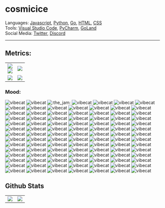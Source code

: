 # cosmicice

Languages: [Javascript](https://www.javascript.com/), [Python](https://www.python.org/), [Go](https://golang.org/), [HTML](https://whatwg.org/), [CSS](https://www.w3.org/)
<br>
Tools: [Visual Studio Code](https://code.visualstudio.com/), [PyCharm](https://www.jetbrains.com/pycharm/), [GoLand](https://www.jetbrains.com/go/)
<br>
Social Media: [Twitter](https://twitter.com/catcosmicice), [Discord](https://discord.com/users/602588112174055436)
<br>
<hr>

## Metrics:

<table>
  <tr>
    <td align="center" style="padding=0;width=50%;">
      <img align="center" style="padding=0;" src="https://raw.githubusercontent.com/catcosmicice/catcosmicice/master/metrics.svg" />
      <br>
      <img align="center" style="padding=0;" src="https://raw.githubusercontent.com/catcosmicice/catcosmicice/master/languages.svg" />
    </td>
    <td align="center" style="padding=0;width=50%;">
      <img align="center" style="padding=0;" src="https://raw.githubusercontent.com/catcosmicice/catcosmicice/master/isocalendar.svg" />
    </td>
  </tr>
  <tr colspan="2">
    <td align="center" style="padding=0;width=50%;">
      <img align="center" style="padding=0;" src="https://raw.githubusercontent.com/catcosmicice/catcosmicice/master/habits.svg" />
    </td>
    <td align="center" style="padding=0;width=50%;">
      <img align="center" style="padding=0;" src="https://raw.githubusercontent.com/catcosmicice/catcosmicice/master/pagespeed.svg" />
    </td>
  </tr>
</table>


### Mood:

![vibecat](https://cdn.bongo.ninja/other/public/emotes/vibecat.gif) ![vibecat](https://cdn.bongo.ninja/other/public/emotes/vibecat.gif) ![:the_jam:](https://cdn.bongo.ninja/other/public/emotes/vibecat.gif) ![vibecat](https://cdn.bongo.ninja/other/public/emotes/vibecat.gif) ![vibecat](https://cdn.bongo.ninja/other/public/emotes/vibecat.gif) ![vibecat](https://cdn.bongo.ninja/other/public/emotes/vibecat.gif) ![vibecat](https://cdn.bongo.ninja/other/public/emotes/vibecat.gif) ![vibecat](https://cdn.bongo.ninja/other/public/emotes/vibecat.gif) ![vibecat](https://cdn.bongo.ninja/other/public/emotes/vibecat.gif) ![vibecat](https://cdn.bongo.ninja/other/public/emotes/vibecat.gif) ![vibecat](https://cdn.bongo.ninja/other/public/emotes/vibecat.gif) ![vibecat](https://cdn.bongo.ninja/other/public/emotes/vibecat.gif) ![vibecat](https://cdn.bongo.ninja/other/public/emotes/vibecat.gif) ![vibecat](https://cdn.bongo.ninja/other/public/emotes/vibecat.gif) ![vibecat](https://cdn.bongo.ninja/other/public/emotes/vibecat.gif) ![vibecat](https://cdn.bongo.ninja/other/public/emotes/vibecat.gif) ![vibecat](https://cdn.bongo.ninja/other/public/emotes/vibecat.gif) ![vibecat](https://cdn.bongo.ninja/other/public/emotes/vibecat.gif) ![vibecat](https://cdn.bongo.ninja/other/public/emotes/vibecat.gif) ![vibecat](https://cdn.bongo.ninja/other/public/emotes/vibecat.gif) ![vibecat](https://cdn.bongo.ninja/other/public/emotes/vibecat.gif) ![vibecat](https://cdn.bongo.ninja/other/public/emotes/vibecat.gif) ![vibecat](https://cdn.bongo.ninja/other/public/emotes/vibecat.gif) ![vibecat](https://cdn.bongo.ninja/other/public/emotes/vibecat.gif) ![vibecat](https://cdn.bongo.ninja/other/public/emotes/vibecat.gif) ![vibecat](https://cdn.bongo.ninja/other/public/emotes/vibecat.gif) ![vibecat](https://cdn.bongo.ninja/other/public/emotes/vibecat.gif) ![vibecat](https://cdn.bongo.ninja/other/public/emotes/vibecat.gif) ![vibecat](https://cdn.bongo.ninja/other/public/emotes/vibecat.gif) ![vibecat](https://cdn.bongo.ninja/other/public/emotes/vibecat.gif) ![vibecat](https://cdn.bongo.ninja/other/public/emotes/vibecat.gif) ![vibecat](https://cdn.bongo.ninja/other/public/emotes/vibecat.gif) ![vibecat](https://cdn.bongo.ninja/other/public/emotes/vibecat.gif) ![vibecat](https://cdn.bongo.ninja/other/public/emotes/vibecat.gif) ![vibecat](https://cdn.bongo.ninja/other/public/emotes/vibecat.gif) ![vibecat](https://cdn.bongo.ninja/other/public/emotes/vibecat.gif) ![vibecat](https://cdn.bongo.ninja/other/public/emotes/vibecat.gif) ![vibecat](https://cdn.bongo.ninja/other/public/emotes/vibecat.gif) ![vibecat](https://cdn.bongo.ninja/other/public/emotes/vibecat.gif) ![vibecat](https://cdn.bongo.ninja/other/public/emotes/vibecat.gif) ![vibecat](https://cdn.bongo.ninja/other/public/emotes/vibecat.gif) ![vibecat](https://cdn.bongo.ninja/other/public/emotes/vibecat.gif) ![vibecat](https://cdn.bongo.ninja/other/public/emotes/vibecat.gif) ![vibecat](https://cdn.bongo.ninja/other/public/emotes/vibecat.gif) ![vibecat](https://cdn.bongo.ninja/other/public/emotes/vibecat.gif) ![vibecat](https://cdn.bongo.ninja/other/public/emotes/vibecat.gif) ![vibecat](https://cdn.bongo.ninja/other/public/emotes/vibecat.gif) ![vibecat](https://cdn.bongo.ninja/other/public/emotes/vibecat.gif) ![vibecat](https://cdn.bongo.ninja/other/public/emotes/vibecat.gif) ![vibecat](https://cdn.bongo.ninja/other/public/emotes/vibecat.gif) ![vibecat](https://cdn.bongo.ninja/other/public/emotes/vibecat.gif) ![vibecat](https://cdn.bongo.ninja/other/public/emotes/vibecat.gif) ![vibecat](https://cdn.bongo.ninja/other/public/emotes/vibecat.gif) ![vibecat](https://cdn.bongo.ninja/other/public/emotes/vibecat.gif) ![vibecat](https://cdn.bongo.ninja/other/public/emotes/vibecat.gif) ![vibecat](https://cdn.bongo.ninja/other/public/emotes/vibecat.gif) ![vibecat](https://cdn.bongo.ninja/other/public/emotes/vibecat.gif) ![vibecat](https://cdn.bongo.ninja/other/public/emotes/vibecat.gif) ![vibecat](https://cdn.bongo.ninja/other/public/emotes/vibecat.gif) ![vibecat](https://cdn.bongo.ninja/other/public/emotes/vibecat.gif) ![vibecat](https://cdn.bongo.ninja/other/public/emotes/vibecat.gif) ![vibecat](https://cdn.bongo.ninja/other/public/emotes/vibecat.gif) ![vibecat](https://cdn.bongo.ninja/other/public/emotes/vibecat.gif) ![vibecat](https://cdn.bongo.ninja/other/public/emotes/vibecat.gif) ![vibecat](https://cdn.bongo.ninja/other/public/emotes/vibecat.gif) ![vibecat](https://cdn.bongo.ninja/other/public/emotes/vibecat.gif) ![vibecat](https://cdn.bongo.ninja/other/public/emotes/vibecat.gif) ![vibecat](https://cdn.bongo.ninja/other/public/emotes/vibecat.gif) ![vibecat](https://cdn.bongo.ninja/other/public/emotes/vibecat.gif) ![vibecat](https://cdn.bongo.ninja/other/public/emotes/vibecat.gif) ![vibecat](https://cdn.bongo.ninja/other/public/emotes/vibecat.gif) ![vibecat](https://cdn.bongo.ninja/other/public/emotes/vibecat.gif) ![vibecat](https://cdn.bongo.ninja/other/public/emotes/vibecat.gif) ![vibecat](https://cdn.bongo.ninja/other/public/emotes/vibecat.gif) ![vibecat](https://cdn.bongo.ninja/other/public/emotes/vibecat.gif) ![vibecat](https://cdn.bongo.ninja/other/public/emotes/vibecat.gif) ![vibecat](https://cdn.bongo.ninja/other/public/emotes/vibecat.gif) ![vibecat](https://cdn.bongo.ninja/other/public/emotes/vibecat.gif) ![vibecat](https://cdn.bongo.ninja/other/public/emotes/vibecat.gif) ![vibecat](https://cdn.bongo.ninja/other/public/emotes/vibecat.gif) ![vibecat](https://cdn.bongo.ninja/other/public/emotes/vibecat.gif) ![vibecat](https://cdn.bongo.ninja/other/public/emotes/vibecat.gif) ![vibecat](https://cdn.bongo.ninja/other/public/emotes/vibecat.gif) ![vibecat](https://cdn.bongo.ninja/other/public/emotes/vibecat.gif) ![vibecat](https://cdn.bongo.ninja/other/public/emotes/vibecat.gif) ![vibecat](https://cdn.bongo.ninja/other/public/emotes/vibecat.gif) ![vibecat](https://cdn.bongo.ninja/other/public/emotes/vibecat.gif) ![vibecat](https://cdn.bongo.ninja/other/public/emotes/vibecat.gif) ![vibecat](https://cdn.bongo.ninja/other/public/emotes/vibecat.gif) ![vibecat](https://cdn.bongo.ninja/other/public/emotes/vibecat.gif) ![vibecat](https://cdn.bongo.ninja/other/public/emotes/vibecat.gif) ![vibecat](https://cdn.bongo.ninja/other/public/emotes/vibecat.gif) ![vibecat](https://cdn.bongo.ninja/other/public/emotes/vibecat.gif) ![vibecat](https://cdn.bongo.ninja/other/public/emotes/vibecat.gif) ![vibecat](https://cdn.bongo.ninja/other/public/emotes/vibecat.gif) ![vibecat](https://cdn.bongo.ninja/other/public/emotes/vibecat.gif) ![vibecat](https://cdn.bongo.ninja/other/public/emotes/vibecat.gif) ![vibecat](https://cdn.bongo.ninja/other/public/emotes/vibecat.gif)

## Github Stats

<table>
  <tr>
    <td align="center" style="padding=0;width=50%;">
      <img align="center" style="padding=0;" src="https://github-readme-stats.vercel.app/api/?username=catcosmicice&layout=compact&show_icons=true&title_color=4F8CC9&text_color=9f9f9f&bg_color=00000000&hide_border=true&icon_color=00000000&count_private=true" />
    </td>
    <td align="center" style="padding=0;width=50%;">
      <img align="center" style="padding=0;" src="https://github-readme-stats.quantumlytangled.vercel.app/api/top-langs/?username=catcosmicice&layout=compact&show_icons=true&title_color=4F8CC9&text_color=9f9f9f&bg_color=00000000&hide_border=true&icon_color=00000000&count_private=true" />
    </td>
  </tr>
</table>

